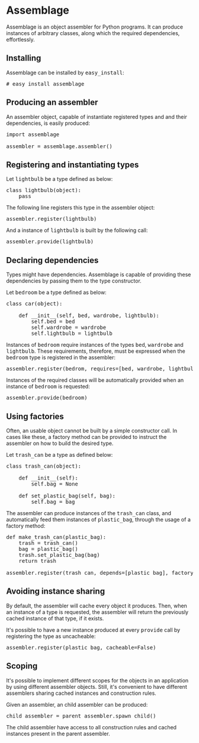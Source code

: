 Assemblage
==========

Assemblage is an object assembler for Python programs. It can produce instances of
arbitrary classes, along which the required dependencies, effortlessly.

Installing
----------

Assemblage can be installed by <tt>easy_install</tt>:

<pre>
# easy_install assemblage
</pre>

Producing an assembler
----------------------

An assembler object, capable of instantiate registered types and and their dependencies, is easily produced:

<pre>
import assemblage

assembler = assemblage.assembler()
</pre>

Registering and instantiating types
-----------------------------------

Let <tt>lightbulb</tt> be a type defined as below:

<pre>
class lightbulb(object):
    pass
</pre>

The following line registers this type in the assembler object:

<pre>
assembler.register(lightbulb)
</pre>

And a instance of <tt>lightbulb</tt> is built by the following call:

<pre>
assembler.provide(lightbulb)
</pre>

Declaring dependencies
----------------------

Types might have dependencies. Assemblage is capable of providing these dependencies by passing them to the type constructor.

Let <tt>bedroom</tt> be a type defined as below:

<pre>
class car(object):

    def __init__(self, bed, wardrobe, lightbulb):
        self.bed = bed
        self.wardrobe = wardrobe
        self.lightbulb = lightbulb
</pre>

Instances of <tt>bedroom</tt> require instances of the types <tt>bed</tt>, <tt>wardrobe</tt> and <tt>lightbulb</tt>. These requirements, therefore, must be expressed when the <tt>bedroom</tt> type is registered in the assembler:

<pre>
assembler.register(bedrom, requires=[bed, wardrobe, lightbulb])
</pre>

Instances of the required classes will be automatically provided when an instance of <tt>bedroom</tt> is requested:

<pre>
assembler.provide(bedroom)
</pre>

Using factories
---------------

Often, an usable object cannot be built by a simple constructor call. In cases like these, a factory method can be provided to instruct the assembler on how to build the desired type.

Let <tt>trash_can</tt> be a type as defined below:

<pre>
class trash_can(object):

    def __init__(self):
        self.bag = None
    
    def set_plastic_bag(self, bag):
        self.bag = bag
</pre>

The assembler can produce instances of the <tt>trash_can</tt> class, and automatically feed them instances of <tt>plastic_bag</tt>, through the usage of a factory method:

<pre>
def make_trash_can(plastic_bag):
    trash = trash_can()
    bag = plastic_bag()
    trash.set_plastic_bag(bag)
    return trash

assembler.register(trash_can, depends=[plastic_bag], factory=make_trash_can)
</pre>

Avoiding instance sharing
-------------------------

By default, the assembler will cache every object it produces. Then, when an instance of a type is requested, the assembler will return the previously cached instance of that type, if it exists.

It's possible to have a new instance produced at every <tt>provide</tt> call by registering the type as uncacheable:

<pre>
assembler.register(plastic_bag, cacheable=False)
</pre>

Scoping
-------

It's possible to implement different scopes for the objects in an application by using different assembler objects. Still, it's convenient to have different assemblers sharing cached instances and construction rules.

Given an assembler, an child assembler can be produced:

<pre>
child_assembler = parent_assembler.spawn_child()
</pre>

The child assembler have access to all construction rules and cached instances present in the parent assembler.
